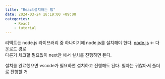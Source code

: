 ```yaml
---
title: "React설치하는 법"
date: 2024-03-24 18:19:00 +09:00
categories: 
    - React
    - tutorial
---
```


 리액트는 node.js 라이브러리 중 하나이기에 node.js를 설치해야 한다. [node.js](https://nodejs.org/en/download) <- 다운로드 경로  
다른거 체크할 필요없이 next만 해서 설치를 진행하면 된다.

설치를 완료했으면 vscode가 필요하면 설치하고 진행해도 된다. 필자는 귀찮아서 폴더로 진행할 거  


  
  
 
 
 



